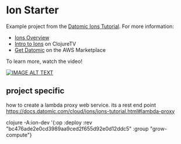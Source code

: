 # Ion Starter

Example project from the [Datomic Ions Tutorial](https://docs.datomic.com/cloud/ions/ions-tutorial.html). For more information:

* [Ions Overview](https://docs.datomic.com/cloud/ions/ions.html)
* [Intro to Ions](https://www.youtube.com/watch?v=3BRO-Xb32Ic) on ClojureTV
* [Get Datomic](https://aws.amazon.com/marketplace/pp/prodview-otb76awcrb7aa) on the AWS Marketplace

To learn more, watch the video!

[![IMAGE ALT TEXT](https://img.youtube.com/vi/3BRO-Xb32Ic/0.jpg)](http://www.youtube.com/watch?v=3BRO-Xb32Ic "Datomic Ions")

## project specific

how to create a lambda proxy web service. 
its a rest end point
https://docs.datomic.com/cloud/ions/ions-tutorial.html#lambda-proxy

clojure -A:ion-dev '{:op :deploy :rev "bc476ade2e0cd3989aa9ced2f655d92e0d12ddc5" :group "grow-compute"}
